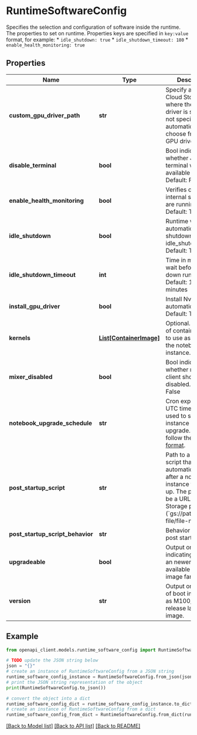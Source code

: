 # RuntimeSoftwareConfig

Specifies the selection and configuration of software inside the runtime. The properties to set on runtime. Properties keys are specified in `key:value` format, for example: * `idle_shutdown: true` * `idle_shutdown_timeout: 180` * `enable_health_monitoring: true`

## Properties

Name | Type | Description | Notes
------------ | ------------- | ------------- | -------------
**custom_gpu_driver_path** | **str** | Specify a custom Cloud Storage path where the GPU driver is stored. If not specified, we&#39;ll automatically choose from official GPU drivers. | [optional] 
**disable_terminal** | **bool** | Bool indicating whether JupyterLab terminal will be available or not. Default: False | [optional] 
**enable_health_monitoring** | **bool** | Verifies core internal services are running. Default: True | [optional] 
**idle_shutdown** | **bool** | Runtime will automatically shutdown after idle_shutdown_time. Default: True | [optional] 
**idle_shutdown_timeout** | **int** | Time in minutes to wait before shutting down runtime. Default: 180 minutes | [optional] 
**install_gpu_driver** | **bool** | Install Nvidia Driver automatically. Default: True | [optional] 
**kernels** | [**List[ContainerImage]**](ContainerImage.md) | Optional. Use a list of container images to use as Kernels in the notebook instance. | [optional] 
**mixer_disabled** | **bool** | Bool indicating whether mixer client should be disabled. Default: False | [optional] 
**notebook_upgrade_schedule** | **str** | Cron expression in UTC timezone, used to schedule instance auto upgrade. Please follow the [cron format](https://en.wikipedia.org/wiki/Cron). | [optional] 
**post_startup_script** | **str** | Path to a Bash script that automatically runs after a notebook instance fully boots up. The path must be a URL or Cloud Storage path (&#x60;gs://path-to-file/file-name&#x60;). | [optional] 
**post_startup_script_behavior** | **str** | Behavior for the post startup script. | [optional] 
**upgradeable** | **bool** | Output only. Bool indicating whether an newer image is available in an image family. | [optional] [readonly] 
**version** | **str** | Output only. version of boot image such as M100, from release label of the image. | [optional] [readonly] 

## Example

```python
from openapi_client.models.runtime_software_config import RuntimeSoftwareConfig

# TODO update the JSON string below
json = "{}"
# create an instance of RuntimeSoftwareConfig from a JSON string
runtime_software_config_instance = RuntimeSoftwareConfig.from_json(json)
# print the JSON string representation of the object
print(RuntimeSoftwareConfig.to_json())

# convert the object into a dict
runtime_software_config_dict = runtime_software_config_instance.to_dict()
# create an instance of RuntimeSoftwareConfig from a dict
runtime_software_config_from_dict = RuntimeSoftwareConfig.from_dict(runtime_software_config_dict)
```
[[Back to Model list]](../README.md#documentation-for-models) [[Back to API list]](../README.md#documentation-for-api-endpoints) [[Back to README]](../README.md)


